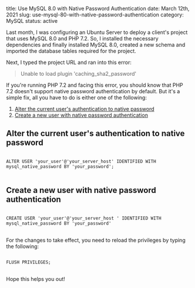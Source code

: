 title: Use MySQL 8.0 with Native Password Authentication
date: March 12th, 2021
slug: use-mysql-80-with-native-password-authentication
category: MySQL
status: active

Last month, I was configuring an Ubuntu Server to deploy a client's project that uses MySQL 8.0 and PHP 7.2.
So, I installed the necessary dependencies and finally installed MySQL 8.0, created a new schema and imported the database tables required for the project.

Next, I typed the project URL and ran into this error:

> Unable to load plugin 'caching_sha2_password'

If you're running PHP 7.2 and facing this error, you should know that PHP 7.2 doesn't support native password authentication by default. But it's a simple fix, all you have to do is either one of the following:

1. [Alter the current user's authentication to native password](#opt1)
2. [Create a new user with native password authentication](#opt2)

## <a id="opt1"></a> Alter the current user's authentication to native password
<pre>
<code class="mysql">
ALTER USER 'your_user'@'your_server_host' IDENTIFIED WITH mysql_native_password BY 'your_password';
</code>
</pre>

## <a id="opt2"></a> Create a new user with native password authentication
<pre>
<code class="mysql">
CREATE USER 'your_user'@'your_server_host ' IDENTIFIED WITH mysql_native_password BY 'your_password'
</code>
</pre>

For the changes to take effect, you need to reload the privileges by typing the following:

<pre>
<code class="mysql">
FLUSH PRIVILEGES;
</code>
</pre>

Hope this helps you out!
